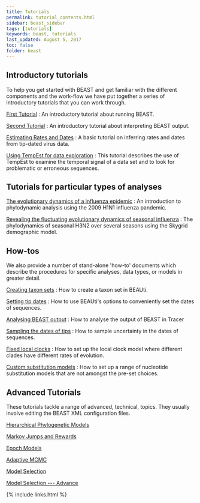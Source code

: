 ```yaml
---
title: Tutorials
permalink: tutorial_contents.html
sidebar: beast_sidebar
tags: [tutorials]
keywords: beast, tutorials
last_updated: August 5, 2017
toc: false
folder: beast
---
```


## Introductory tutorials

To help you get started with BEAST and get familiar with the different components and the work-flow we have put together a series of introductory tutorials that you can work through.

[First Tutorial](first_tutorial)
: An introductory tutorial about running BEAST.

[Second Tutorial](second_tutorial)
: An introductory tutorial about interpreting BEAST output.

[Estimating Rates and Dates](rates_and_dates)
: A basic tutorial on inferring rates and dates from tip-dated virus data.

[Using TempEst for data exploration](tempest_tutorial)
: This tutorial describes the use of TempEst to examine the temporal signal of a data set and to look for problematic or erroneous sequences.

## Tutorials for particular types of analyses

[The evolutionary dynamics of a influenza epidemic](phylodynamics_of_epidemic_influenza)
: An introduction to phylodynamic analysis using the 2009 H1N1 influenza pandemic.

[Revealing the fluctuating evolutionary dynamics of seasonal influenza](phylodynamics_of_seasonal_influenza)
: The phylodynamics of seasonal H3N2 over several seasons using the Skygrid demographic model.

## How-tos

We also provide a number of stand-alone 'how-to' documents which describe the procedures for specific analyses, data types, or models in greater detail.

[Creating taxon sets](taxon_sets)
: How to create a taxon set in BEAUti.

[Setting tip dates](tip_dates)
: How to use BEAUti's options to conveniently set the dates of sequences.

[Analysing BEAST output](analysing_beast_output)
: How to analyse the output of BEAST in Tracer

[Sampling the dates of tips](tip_date_sampling)
: How to sample uncertainty in the dates of sequences.

[Fixed local clocks](fixed_local_clocks)
: How to set up the local clock model where different clades have different rates of evolution.

[Custom substitution models](custom_substitution_models)
: How to set up a range of nucleotide substitution models that are not amongst the pre-set choices.

## Advanced Tutorials

These tutorials tackle a range of advanced, technical, topics. They usually involve editing the BEAST XML configuration files.

[Hierarchical Phylogenetic Models](hierarchical_models)

[Markov Jumps and Rewards](markov_jumps_rewards)

[Epoch Models](epoch_tutorial)

[Adaptive MCMC](adaptive_mcmc_tutorial)

[Model Selection](model_selection_1)

[Model Selection --- Advance](model_selection_2)

{% include links.html %}
